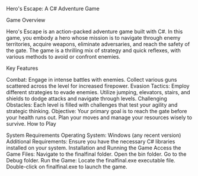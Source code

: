 Hero's Escape: A C# Adventure Game

Game Overview

Hero's Escape is an action-packed adventure game built with C#. In this game, you embody a hero whose mission is to navigate through enemy territories, acquire weapons, eliminate adversaries, and reach the safety of the gate. The game is a thrilling mix of strategy and quick reflexes, with various methods to avoid or confront enemies.

Key Features

Combat: Engage in intense battles with enemies. Collect various guns scattered across the level for increased firepower.
Evasion Tactics: Employ different strategies to evade enemies. Utilize jumping, elevators, stairs, and shields to dodge attacks and navigate through levels.
Challenging Obstacles: Each level is filled with challenges that test your agility and strategic thinking.
Objective: Your primary goal is to reach the gate before your health runs out. Plan your moves and manage your resources wisely to survive.
How to Play

System Requirements
Operating System: Windows (any recent version)
Additional Requirements: Ensure you have the necessary C# libraries installed on your system.
Installation and Running the Game
Access the Game Files:
Navigate to the finalfinal folder.
Open the bin folder.
Go to the Debug folder.
Run the Game:
Locate the finalfinal.exe executable file.
Double-click on finalfinal.exe to launch the game.
